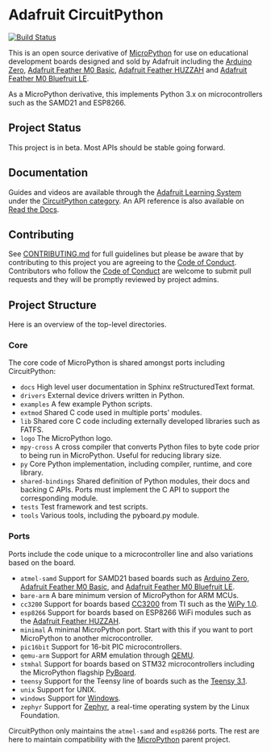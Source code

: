 # Adafruit CircuitPython

[![Build Status](https://travis-ci.org/adafruit/circuitpython.svg?branch=master)](https://travis-ci.org/adafruit/circuitpython)

This is an open source derivative of [MicroPython](http://www.micropython.org)
for use on educational development boards designed and sold by Adafruit
including the [Arduino Zero](https://www.arduino.cc/en/Main/ArduinoBoardZero), [Adafruit Feather M0 Basic](https://www.adafruit.com/products/2772), [Adafruit Feather HUZZAH](https://www.adafruit.com/products/2821) and
[Adafruit Feather M0 Bluefruit LE](https://www.adafruit.com/products/2995).

As a MicroPython derivative, this implements Python 3.x on microcontrollers such
as the SAMD21 and ESP8266.

## Project Status
This project is in beta. Most APIs should be stable going forward.

## Documentation

Guides and videos are available through the [Adafruit Learning System](https://learn.adafruit.com/) under the [CircuitPython category](https://learn.adafruit.com/category/circuitpython). An API reference is also available on [Read the Docs](http://circuitpython.readthedocs.io/en/latest/?).

## Contributing
See [CONTRIBUTING.md](https://github.com/adafruit/circuitpython/blob/master/CONTRIBUTING.md)
for full guidelines but please be aware that by contributing to this project you
are agreeing to the
[Code of Conduct](https://github.com/adafruit/circuitpython/blob/master/CODE_OF_CONDUCT.md).
Contributors who follow the
[Code of Conduct](https://github.com/adafruit/circuitpython/blob/master/CODE_OF_CONDUCT.md)
are welcome to submit pull requests and they will be promptly reviewed by
project admins.

## Project Structure
Here is an overview of the top-level directories.

### Core
The core code of MicroPython is shared amongst ports including CircuitPython:
- `docs` High level user documentation in Sphinx reStructuredText format.
- `drivers` External device drivers written in Python.
- `examples` A few example Python scripts.
- `extmod` Shared C code used in multiple ports' modules.
- `lib` Shared core C code including externally developed libraries such as FATFS.
- `logo` The MicroPython logo.
- `mpy-cross` A cross compiler that converts Python files to byte code prior to being run in MicroPython. Useful for reducing library size.
- `py` Core Python implementation, including compiler, runtime, and
  core library.
- `shared-bindings` Shared definition of Python modules, their docs and backing C APIs. Ports must implement the C API to support the corresponding module.
- `tests` Test framework and test scripts.
- `tools` Various tools, including the pyboard.py module.

### Ports
Ports include the code unique to a microcontroller line and also variations
based on the board.
- `atmel-samd` Support for SAMD21 based boards such as [Arduino Zero](https://www.arduino.cc/en/Main/ArduinoBoardZero), [Adafruit Feather M0 Basic](https://www.adafruit.com/products/2772),  and
[Adafruit Feather M0 Bluefruit LE](https://www.adafruit.com/products/2995).
- `bare-arm` A bare minimum version of MicroPython for ARM MCUs.
- `cc3200` Support for boards based [CC3200](http://www.ti.com/product/CC3200) from TI such as the [WiPy 1.0](https://www.pycom.io/solutions/py-boards/wipy1/).
- `esp8266` Support for boards based on ESP8266 WiFi modules such as the [Adafruit Feather HUZZAH](https://www.adafruit.com/products/2821).
- `minimal` A minimal MicroPython port. Start with this if you want
  to port MicroPython to another microcontroller.
- `pic16bit` Support for 16-bit PIC microcontrollers.
- `qemu-arm` Support for ARM emulation through [QEMU](https://qemu.org).
- `stmhal` Support for boards based on STM32 microcontrollers including the MicroPython flagship [PyBoard](https://store.micropython.org/store/#/products/PYBv1_1).
- `teensy` Support for the Teensy line of boards such as the [Teensy 3.1](https://www.pjrc.com/teensy/teensy31.html).
- `unix` Support for UNIX.
- `windows` Support for [Windows](https://www.microsoft.com/en-us/windows/).
- `zephyr` Support for [Zephyr](https://www.zephyrproject.org/), a real-time operating system by the Linux Foundation.

CircuitPython only maintains the `atmel-samd` and `esp8266` ports. The rest are here to maintain compatibility with the [MicroPython](https://github.com/micropython/micropython) parent project.
